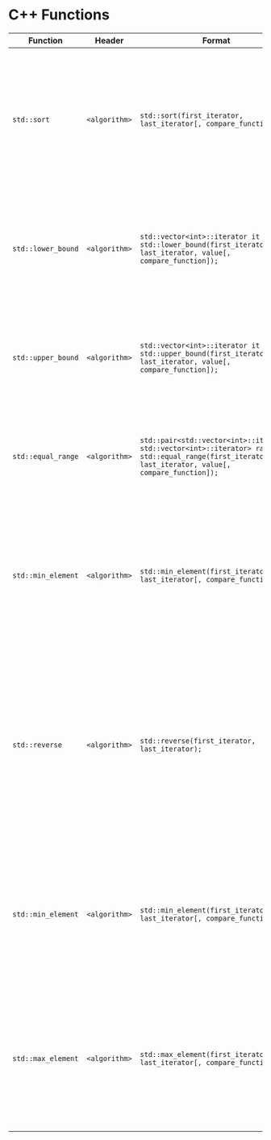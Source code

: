 # C++ Functions

| Function | Header | Format | Description |
|----------|--------|--------|-------------|
| `std::sort`         | `<algorithm>` | `std::sort(first_iterator, last_iterator[, compare_function]);` | Sorts the elements in a range defined by iterators in ascending order using a hybrid of quicksort, heapsort, and insertion sort (introsort). |
| `std::lower_bound`  | `<algorithm>` | `std::vector<int>::iterator it = std::lower_bound(first_iterator, last_iterator, value[, compare_function]);` | Returns the pointer to the first position where an element can be inserted in a sorted range to maintain order. |
| `std::upper_bound`  | `<algorithm>` | `std::vector<int>::iterator it = std::upper_bound(first_iterator, last_iterator, value[, compare_function]);` | Returns the pointer to the position just beyond the last occurrence of an element in a sorted range. |
| `std::equal_range`  | `<algorithm>` | `std::pair<std::vector<int>::iterator, std::vector<int>::iterator> range = std::equal_range(first_iterator, last_iterator, value[, compare_function]);` | Returns pointers the subrange of elements that are equal to the given value in a sorted range. |
| `std::min_element` | `<algorithm>`  | `std::min_element(first_iterator, last_iterator[, compare_function]);` | Returns an iterator pointing to the smallest element in the range defined by the iterators. If the range is empty, the returned iterator is last_iterator. |
| `std::reverse` | `<algorithm>` | `std::reverse(first_iterator, last_iterator);` |Reverses the order of elements in the range defined by the iterators. The range includes the element pointed to by first_iterator and excludes the element pointed to by last_iterator. |
| `std::min_element`  | `<algorithm>` | `std::min_element(first_iterator, last_iterator[, compare_function]);`  | Returns an iterator pointing to the smallest element in the range defined by the iterators. If the range is empty, the returned iterator is last_iterator. |
| `std::max_element`  | `<algorithm>` | `std::max_element(first_iterator, last_iterator[, compare_function]);`  | Returns an iterator pointing to the largest element in the range defined by the iterators. If the range is empty, the returned iterator is last_iterator. |
